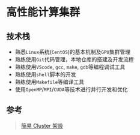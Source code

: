 # 高性能计算集群

## 技术栈

- 熟悉`Linux`系统(`CentOS`)的基本机制及`GPU`集群管理
- 熟练使用`Git`代码管理，本地仓库的搭建及开发流程
- 熟练使用`VScode`, `gcc`, `make`, `gdb`等编程调试工具
- 熟练使用`shell`脚本的开发
- 熟练使用`Makefile`等编译工具
- 使用`OpenMP`/`MPI`/`CUDA`等技术进行并行开发和优化

## 参考

> [簡易 Cluster 架設](https://linux.vbird.org/linux_server/others/0600cluster.php)

